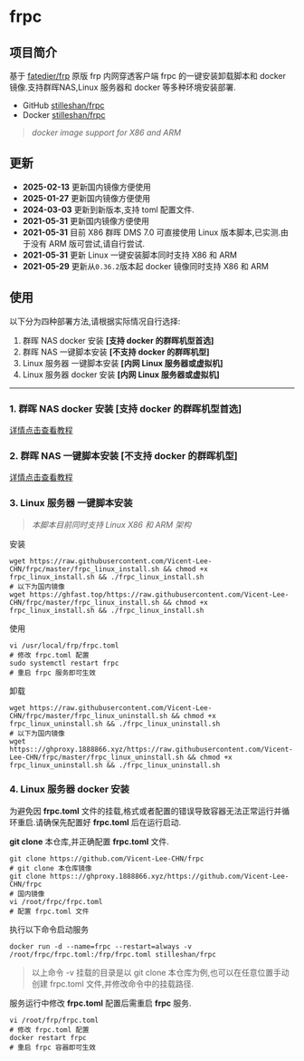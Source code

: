 # frpc
## 项目简介
基于 [fatedier/frp](https://github.com/fatedier/frp) 原版 frp 内网穿透客户端 frpc 的一键安装卸载脚本和 docker 镜像.支持群晖NAS,Linux 服务器和 docker 等多种环境安装部署.

- GitHub [stilleshan/frpc](https://github.com/stilleshan/frpc)
- Docker [stilleshan/frpc](https://hub.docker.com/r/stilleshan/frpc)
> *docker image support for X86 and ARM*

## 更新
- **2025-02-13** 更新国内镜像方便使用
- **2025-01-27** 更新国内镜像方便使用
- **2024-03-03** 更新到新版本,支持 toml 配置文件.
- **2021-05-31** 更新国内镜像方便使用
- **2021-05-31** 目前 X86 群晖 DMS 7.0 可直接使用 Linux 版本脚本,已实测.由于没有 ARM 版可尝试,请自行尝试.
- **2021-05-31** 更新 Linux 一键安装脚本同时支持 X86 和 ARM
- **2021-05-29** 更新从`0.36.2`版本起 docker 镜像同时支持 X86 和 ARM

## 使用
以下分为四种部署方法,请根据实际情况自行选择:

1. 群晖 NAS docker 安装 **[支持 docker 的群晖机型首选]**
2. 群晖 NAS 一键脚本安装 **[不支持 docker 的群晖机型]**
3. Linux 服务器 一键脚本安装 **[内网 Linux 服务器或虚拟机]**
4. Linux 服务器 docker 安装 **[内网 Linux 服务器或虚拟机]**

---

### 1. 群晖 NAS docker 安装 **[支持 docker 的群晖机型首选]** 
[详情点击查看教程](https://www.ioiox.com/archives/26.html)

### 2. 群晖 NAS 一键脚本安装 **[不支持 docker 的群晖机型]**
[详情点击查看教程](https://www.ioiox.com/archives/6.html)

### 3. Linux 服务器 一键脚本安装
> *本脚本目前同时支持 Linux X86 和 ARM 架构*

安装
```shell
wget https://raw.githubusercontent.com/Vicent-Lee-CHN/frpc/master/frpc_linux_install.sh && chmod +x frpc_linux_install.sh && ./frpc_linux_install.sh
# 以下为国内镜像
wget https://ghfast.top/https://raw.githubusercontent.com/Vicent-Lee-CHN/frpc/master/frpc_linux_install.sh && chmod +x frpc_linux_install.sh && ./frpc_linux_install.sh
```

使用
```shell
vi /usr/local/frp/frpc.toml
# 修改 frpc.toml 配置
sudo systemctl restart frpc
# 重启 frpc 服务即可生效
```

卸载
```shell
wget https://raw.githubusercontent.com/Vicent-Lee-CHN/frpc/master/frpc_linux_uninstall.sh && chmod +x frpc_linux_uninstall.sh && ./frpc_linux_uninstall.sh
# 以下为国内镜像
wget https:://ghproxy.1888866.xyz/https://raw.githubusercontent.com/Vicent-Lee-CHN/frpc/master/frpc_linux_uninstall.sh && chmod +x frpc_linux_uninstall.sh && ./frpc_linux_uninstall.sh
```

### 4. Linux 服务器 docker 安装
为避免因 **frpc.toml** 文件的挂载,格式或者配置的错误导致容器无法正常运行并循环重启.请确保先配置好 **frpc.toml** 后在运行启动.

**git clone** 本仓库,并正确配置 **frpc.toml** 文件.
```shell
git clone https://github.com/Vicent-Lee-CHN/frpc
# git clone 本仓库镜像
git clone https:://ghproxy.1888866.xyz/https://github.com/Vicent-Lee-CHN/frpc
# 国内镜像
vi /root/frpc/frpc.toml
# 配置 frpc.toml 文件
```

执行以下命令启动服务
```shell
docker run -d --name=frpc --restart=always -v /root/frpc/frpc.toml:/frp/frpc.toml stilleshan/frpc
```
> 以上命令 -v 挂载的目录是以 git clone 本仓库为例,也可以在任意位置手动创建 frpc.toml 文件,并修改命令中的挂载路径.

服务运行中修改 **frpc.toml** 配置后需重启 **frpc** 服务.
```shell
vi /root/frp/frpc.toml
# 修改 frpc.toml 配置
docker restart frpc
# 重启 frpc 容器即可生效
```
